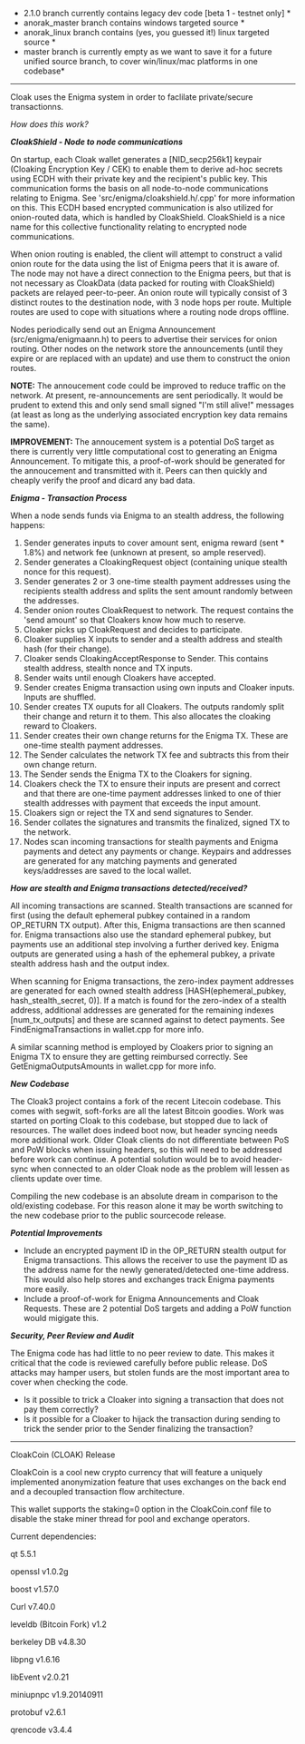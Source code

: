 * 2.1.0 branch currently contains legacy dev code [beta 1 - testnet only] *
* anorak_master branch contains windows targeted source *
* anorak_linux branch contains (yes, you guessed it!) linux targeted source *
* master branch is currently empty as we want to save it for a future unified source branch, to cover win/linux/mac platforms in one codebase*

---------------------------------------------------------------------------------------------------------------------------------------

Cloak uses the Enigma system in order to faclilate private/secure transactionns. 

_How does this work?_

_**CloakShield - Node to node communications**_

On startup, each Cloak wallet generates a [NID_secp256k1] keypair (Cloaking Encryption Key / CEK) to enable them to derive ad-hoc secrets using ECDH with their
private key and the recipient's public key. This communication forms the basis on all node-to-node communications relating to Enigma. See
'src/enigma/cloakshield.h/.cpp' for more information on this. This ECDH based encrypted communication is also utilized for onion-routed data,
which is handled by CloakShield. CloakShield is a nice name for this collective functionality relating to encrypted node communications.

When onion routing is enabled, the client will attempt to construct a valid onion route for the data using the list of Enigma peers that it is
aware of. The node may not have a direct connection to the Enigma peers, but that is not necessary as CloakData (data packed for routing with
CloakShield) packets are relayed peer-to-peer. An onion route will typically consist of 3 distinct routes to the destination node, with 3 node
hops per route. Multiple routes are used to cope with situations where a routing node drops offline.

Nodes periodically send out an Enigma Announcement (src/enigma/enigmaann.h) to peers to advertise their services for onion routing. Other nodes
on the network store the announcements (until they expire or are replaced with an update) and use them to construct the onion routes.

**NOTE:** The annoucement code could be improved to reduce traffic on the network. At present, re-announcements are sent periodically. It would
be prudent to extend this and only send small signed "I'm still alive!" messages (at least as long as the underlying associated encryption key
data remains the same).

**IMPROVEMENT:** The annoucement system is a potential DoS target as there is currently very little computational cost to generating an Enigma
Announcement. To mitigate this, a proof-of-work should be generated for the annoucement and transmitted with it. Peers can then quickly and
cheaply verify the proof and dicard any bad data.


_**Enigma - Transaction Process**_

When a node sends funds via Enigma to an stealth address, the following happens:

1. Sender generates inputs to cover amount sent, enigma reward (sent * 1.8%) and network fee (unknown at present, so ample reserved).
2. Sender generates a CloakingRequest object (containing unique stealth nonce for this request).
3. Sender generates 2 or 3 one-time stealth payment addresses using the recipients stealth address and splits the sent amount randomly between the addresses.
4. Sender onion routes CloakRequest to network. The request contains the 'send amount' so that Cloakers know how much to reserve.
5. Cloaker picks up CloakRequest and decides to participate.
6. Cloaker supplies X inputs to sender and a stealth address and stealth hash (for their change).
7. Cloaker sends CloakingAcceptResponse to Sender. This contains stealth address, stealth nonce and TX inputs.
8. Sender waits until enough Cloakers have accepted.
9. Sender creates Enigma transaction using own inputs and Cloaker inputs. Inputs are shuffled.
10. Sender creates TX ouputs for all Cloakers. The outputs randomly split their change and return it to them. This also allocates the cloaking reward to Cloakers.
11. Sender creates their own change returns for the Enigma TX. These are one-time stealth payment addresses.
12. The Sender calculates the network TX fee and subtracts this from their own change return.
13. The Sender sends the Enigma TX to the Cloakers for signing. 
14. Cloakers check the TX to ensure their inputs are present and correct and that there are one-time payment addresses linked to one of thier
stealth addresses with payment that exceeds the input amount.
15. Cloakers sign or reject the TX and send signatures to Sender.
16. Sender collates the signatures and transmits the finalized, signed TX to the network.
17. Nodes scan incoming transactions for stealth payments and Enigma payments and detect any payments or change. Keypairs and addresses are generated
for any matching payments and generated keys/addresses are saved to the local wallet.

_**How are stealth and Enigma transactions detected/received?**_

All incoming transactions are scanned. Stealth transactions are scanned for first (using the default ephemeral pubkey contained in a random OP_RETURN
TX output). After this, Enigma transactions are then scanned for. Enigma transactions also use the standard ephemeral pubkey, but payments use an additional
step involving a further derived key. Enigma outputs are generated using a hash of the ephemeral pubkey, a private stealth address hash and the output index.

When scanning for Enigma transactions, the zero-index payment addresses are generated for each owned stealth address
[HASH(ephemeral_pubkey, hash_stealth_secret, 0)]. If a match is found for the zero-index of a stealth address, additional addresses are generated for the
remaining indexes [num_tx_outputs] and these are scanned against to detect payments. See FindEnigmaTransactions in wallet.cpp for more info.

A similar scanning method is employed by Cloakers prior to signing an Enigma TX to ensure they are getting reimbursed correctly. See GetEnigmaOutputsAmounts
in wallet.cpp for more info.

_**New Codebase**_

The Cloak3 project contains a fork of the recent Litecoin codebase. This comes with segwit, soft-forks are all the latest Bitcoin goodies. Work was started
on porting Cloak to this codebase, but stopped due to lack of resources. The wallet does indeed boot now, but header syncing needs more additional work.
Older Cloak clients do not differentiate between PoS and PoW blocks when issuing headers, so this will need to be addressed before work can continue. A
potential solution would be to avoid header-sync when connected to an older Cloak node as the problem will lessen as clients update over time.

Compiling the new codebase is an absolute dream in comparison to the old/existing codebase. For this reason alone it may be worth switching to the new
codebase prior to the public sourcecode release.

_**Potential Improvements**_

* Include an encrypted payment ID in the OP_RETURN stealth output for Enigma transactions. This allows the receiver to use the payment ID as the address
name for the newly generated/detected one-time address. This would also help stores and exchanges track Enigma payments more easily.
* Include a proof-of-work for Enigma Announcements and Cloak Requests. These are 2 potential DoS targets and adding a PoW function would migigate this.

_**Security, Peer Review and Audit**_

The Enigma code has had little to no peer review to date. This makes it critical that the code is reviewed carefully before public release. DoS attacks
may hamper users, but stolen funds are the most important area to cover when checking the code.
* Is it possible to trick a Cloaker into signing a transaction that does not pay them correctly? 
* Is it possible for a Cloaker to hijack the transaction during sending to trick the sender prior to the Sender finalizing the transaction?

---------------------------------------------------------------------------------------------------------------------------------------


CloakCoin (CLOAK) Release

CloakCoin is a cool new crypto currency that will feature a uniquely implemented anonymization feature that uses exchanges on the back end and a decoupled
transaction flow architecture.

This wallet supports the staking=0 option in the CloakCoin.conf file to disable the stake miner thread for pool and exchange operators.

Current dependencies:

qt 5.5.1

openssl v1.0.2g

boost v1.57.0

Curl v7.40.0

leveldb (Bitcoin Fork) v1.2

berkeley DB v4.8.30

libpng v1.6.16

libEvent v2.0.21

miniupnpc v1.9.20140911

protobuf v2.6.1

qrencode v3.4.4
 

